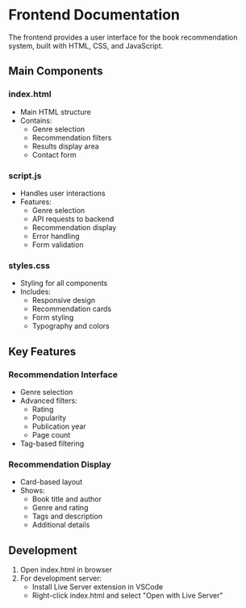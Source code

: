 # Frontend Documentation

The frontend provides a user interface for the book recommendation system, built with HTML, CSS, and JavaScript.

## Main Components

### index.html
- Main HTML structure
- Contains:
  - Genre selection
  - Recommendation filters
  - Results display area
  - Contact form

### script.js
- Handles user interactions
- Features:
  - Genre selection
  - API requests to backend
  - Recommendation display
  - Error handling
  - Form validation

### styles.css
- Styling for all components
- Includes:
  - Responsive design
  - Recommendation cards
  - Form styling
  - Typography and colors

## Key Features

### Recommendation Interface
- Genre selection
- Advanced filters:
  - Rating
  - Popularity
  - Publication year
  - Page count
- Tag-based filtering

### Recommendation Display
- Card-based layout
- Shows:
  - Book title and author
  - Genre and rating
  - Tags and description
  - Additional details

## Development

1. Open index.html in browser
2. For development server:
   - Install Live Server extension in VSCode
   - Right-click index.html and select "Open with Live Server"
